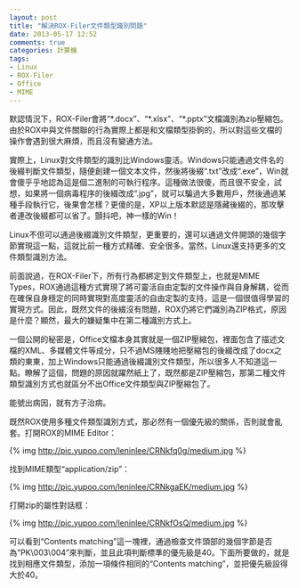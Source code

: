 ```yaml
---
layout: post
title: "解決ROX-Filer文件類型識別問題"
date: 2013-05-17 12:52
comments: true
categories: 計算機
tags:
- Linux
- ROX-Filer
- Office
- MIME
---
```

默認情況下，ROX-Filer會將“\*.docx”、“\*.xlsx”、“\*.pptx”文檔識別為zip壓縮包。由於ROX中與文件關聯的行為實際上都是和文檔類型掛鉤的，所以對這些文檔的操作會遇到很大麻煩，而且沒有變通方法。

實際上，Linux對文件類型的識別比Windows靈活。Windows只能通過文件名的後綴判斷文件類型，隨便創建一個文本文件，然後將後綴“.txt”改成“.exe”，Win就會傻乎乎地認為這是個二進制的可執行程序。這種做法很傻，而且很不安全，試想，如果將一個病毒程序的後綴改成“.jpg”，就可以騙過大多數用戶，然後通過某種手段執行它，後果會怎樣？更傻的是，XP以上版本默認是隱藏後綴的，那攻擊者連改後綴都可以省了。顫抖吧，神一樣的Win！

Linux不但可以通過後綴識別文件類型，更重要的，還可以通過文件開頭的幾個字節實現這一點，這就比前一種方式精確、安全很多。當然，Linux還支持更多的文件類型識別方法。

前面說過，在ROX-Filer下，所有行為都綁定到文件類型上，也就是MIME Types，ROX通過這種方式實現了將可靈活自由定製的文件操作與自身解耦，從而在確保自身穩定的同時實現對高度靈活的自由定製的支持，這是一個很值得學習的實現方式。因此，既然文件的後綴沒有問題，ROX仍將它們識別為ZIP格式，原因是什麼？顯然，最大的嫌疑集中在第二種識別方式上。

一個公開的秘密是，Office文檔本身其實就是一個ZIP壓縮包，裡面包含了描述文檔的XML、多媒體文件等成分，只不過MS賤賤地把壓縮包的後綴改成了docx之類的東東，加上Windows只能通過後綴識別文件類型，所以很多人不知道這一點。瞭解了這個，問題的原因就躍然紙上了，既然都是ZIP壓縮包，那第二種文件類型識別方式也就區分不出Office文件類型與ZIP壓縮包了。

能號出病因，就有方子治病。

既然ROX使用多種文件類型識別方式，那必然有一個優先級的關係，否則就會亂套。打開ROX的MIME Editor：

{% img http://pic.yupoo.com/leninlee/CRNkfq0g/medium.jpg %}

找到MIME類型“application/zip”：

{% img http://pic.yupoo.com/leninlee/CRNkgaEK/medium.jpg %}

打開zip的屬性對話框：

{% img http://pic.yupoo.com/leninlee/CRNkfOsQ/medium.jpg %}

可以看到“Contents matching”這一塊裡，通過檢查文件頭部的幾個字節是否為“PK\003\004”來判斷，並且此項判斷標準的優先級是40。下面所要做的，就是找到相應文件類型，添加一項條件相同的“Contents matching”，並把優先級設得大於40。

